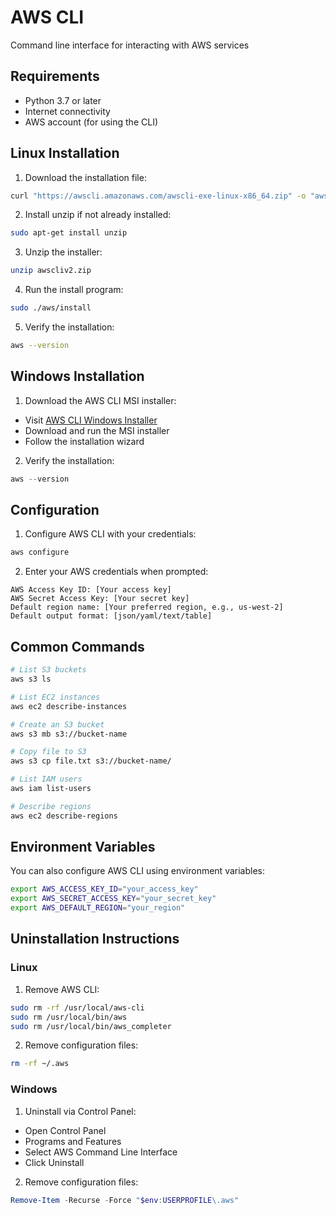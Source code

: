 # AWS CLI

Command line interface for interacting with AWS services

## Requirements

- Python 3.7 or later
- Internet connectivity
- AWS account (for using the CLI)

## Linux Installation

1. Download the installation file:
```bash
curl "https://awscli.amazonaws.com/awscli-exe-linux-x86_64.zip" -o "awscliv2.zip"
```

2. Install unzip if not already installed:
```bash
sudo apt-get install unzip
```

3. Unzip the installer:
```bash
unzip awscliv2.zip
```

4. Run the install program:
```bash
sudo ./aws/install
```

5. Verify the installation:
```bash
aws --version
```

## Windows Installation

1. Download the AWS CLI MSI installer:
- Visit [AWS CLI Windows Installer](https://awscli.amazonaws.com/AWSCLIV2.msi)
- Download and run the MSI installer
- Follow the installation wizard

2. Verify the installation:
```powershell
aws --version
```

## Configuration

1. Configure AWS CLI with your credentials:
```bash
aws configure
```

2. Enter your AWS credentials when prompted:
```
AWS Access Key ID: [Your access key]
AWS Secret Access Key: [Your secret key]
Default region name: [Your preferred region, e.g., us-west-2]
Default output format: [json/yaml/text/table]
```

## Common Commands

```bash
# List S3 buckets
aws s3 ls

# List EC2 instances
aws ec2 describe-instances

# Create an S3 bucket
aws s3 mb s3://bucket-name

# Copy file to S3
aws s3 cp file.txt s3://bucket-name/

# List IAM users
aws iam list-users

# Describe regions
aws ec2 describe-regions
```

## Environment Variables

You can also configure AWS CLI using environment variables:

```bash
export AWS_ACCESS_KEY_ID="your_access_key"
export AWS_SECRET_ACCESS_KEY="your_secret_key"
export AWS_DEFAULT_REGION="your_region"
```

## Uninstallation Instructions

### Linux

1. Remove AWS CLI:
```bash
sudo rm -rf /usr/local/aws-cli
sudo rm /usr/local/bin/aws
sudo rm /usr/local/bin/aws_completer
```

2. Remove configuration files:
```bash
rm -rf ~/.aws
```

### Windows

1. Uninstall via Control Panel:
- Open Control Panel
- Programs and Features
- Select AWS Command Line Interface
- Click Uninstall

2. Remove configuration files:
```powershell
Remove-Item -Recurse -Force "$env:USERPROFILE\.aws"
``` 